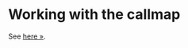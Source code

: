 # Working with the callmap

See [here &raquo;](https://psalm.dev/docs/contributing/editing_callmaps/#intro).
